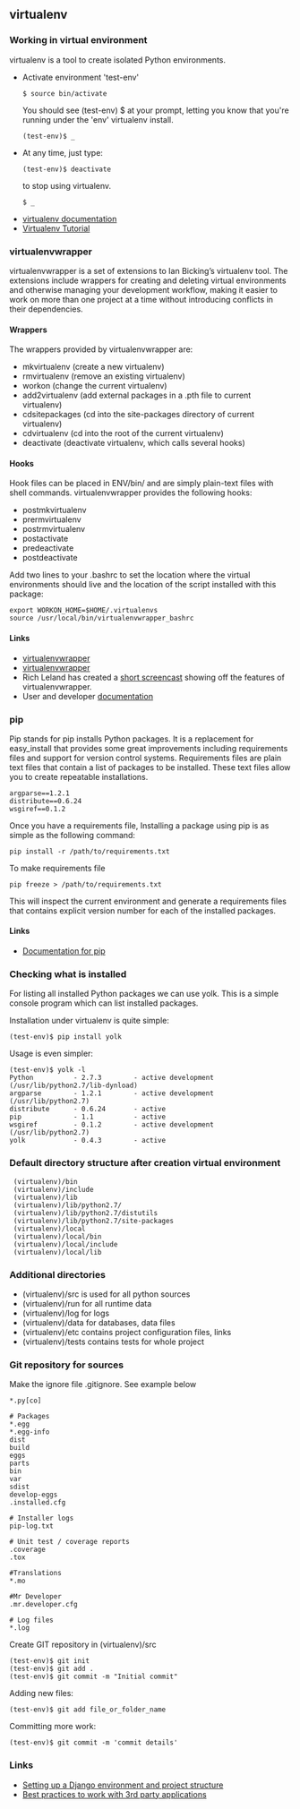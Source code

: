 ## virtualenv

### Working in virtual environment

virtualenv is a tool to create isolated Python environments.

 * Activate environment 'test-env'

    ```$ source bin/activate```
    
    You should see (test-env) $ at your prompt, letting you know that you're running 
    under the 'env' virtualenv install. 
    
    ```(test-env)$ _```

 * At any time, just type:
 
    ```(test-env)$ deactivate```
    
    to stop using virtualenv.
    
    ```$ _```

 - [virtualenv documentation](http://www.virtualenv.org/en/latest/index.html)
 - [Virtualenv Tutorial](http://simononsoftware.com/virtualenv-tutorial/)

### virtualenvwrapper

virtualenvwrapper is a set of extensions to Ian Bicking’s virtualenv tool. The extensions include wrappers for creating and deleting virtual environments and otherwise managing your development workflow, making it easier to work on more than one project at a time without introducing conflicts in their dependencies.

#### Wrappers

The wrappers provided by virtualenvwrapper are:

 - mkvirtualenv (create a new virtualenv)
 - rmvirtualenv (remove an existing virtualenv)
 - workon (change the current virtualenv)
 - add2virtualenv (add external packages in a .pth file to current virtualenv)
 - cdsitepackages (cd into the site-packages directory of current virtualenv)
 - cdvirtualenv (cd into the root of the current virtualenv)
 - deactivate (deactivate virtualenv, which calls several hooks)

#### Hooks

Hook files can be placed in ENV/bin/ and are simply plain-text files with shell commands. 
virtualenvwrapper provides the following hooks:

 - postmkvirtualenv
 - prermvirtualenv
 - postrmvirtualenv
 - postactivate
 - predeactivate
 - postdeactivate

Add two lines to your .bashrc to set the location where the virtual environments should live 
and the location of the script installed with this package:

```
export WORKON_HOME=$HOME/.virtualenvs
source /usr/local/bin/virtualenvwrapper_bashrc
```

#### Links

 - [virtualenvwrapper](http://www.doughellmann.com/projects/virtualenvwrapper/)
 - [virtualenvwrapper](http://www.doughellmann.com/articles/pythonmagazine/completely-different/2008-05-virtualenvwrapper/index.html)
 - Rich Leland has created a [short screencast](http://mathematism.com/2009/07/30/presentation-pip-and-virtualenv/) showing off the features of virtualenvwrapper. 
 - User and developer [documentation](http://virtualenvwrapper.readthedocs.org/)


### pip

Pip stands for pip installs Python packages. It is a replacement for easy_install that provides some great improvements including requirements files and support for version control systems. Requirements files are plain text files that contain a list of packages to be installed. These text files allow you to create repeatable installations.
```
argparse==1.2.1
distribute==0.6.24
wsgiref==0.1.2
```
Once you have a requirements file, Installing a package using pip is as simple as the following command:
```
pip install -r /path/to/requirements.txt
```

To make requirements file
```
pip freeze > /path/to/requirements.txt
```
This will inspect the current environment and generate a requirements files that contains explicit version number for each of the installed packages.

#### Links

 - [Documentation for pip](http://www.pip-installer.org/en/latest/)
 

### Checking what is installed

For listing all installed Python packages we can use yolk. This is a simple console program 
which can list installed packages.

Installation under virtualenv is quite simple:

```(test-env)$ pip install yolk```

Usage is even simpler:

```
(test-env)$ yolk -l
Python          - 2.7.3        - active development (/usr/lib/python2.7/lib-dynload)
argparse        - 1.2.1        - active development (/usr/lib/python2.7)
distribute      - 0.6.24       - active 
pip             - 1.1          - active 
wsgiref         - 0.1.2        - active development (/usr/lib/python2.7)
yolk            - 0.4.3        - active 
```

### Default directory structure after creation virtual environment

```
 (virtualenv)/bin
 (virtualenv)/include
 (virtualenv)/lib
 (virtualenv)/lib/python2.7/
 (virtualenv)/lib/python2.7/distutils
 (virtualenv)/lib/python2.7/site-packages
 (virtualenv)/local
 (virtualenv)/local/bin
 (virtualenv)/local/include
 (virtualenv)/local/lib
```

### Additional directories 

 - (virtualenv)/src is used for all python sources
 - (virtualenv)/run for all runtime data
 - (virtualenv)/log for logs
 - (virtualenv)/data for databases, data files
 - (virtualenv)/etc contains project configuration files, links
 - (virtualenv)/tests contains tests for whole project

### Git repository for sources

Make the ignore file .gitignore. See example below

```
*.py[co]

# Packages
*.egg
*.egg-info
dist
build
eggs
parts
bin
var
sdist
develop-eggs
.installed.cfg

# Installer logs
pip-log.txt

# Unit test / coverage reports
.coverage
.tox

#Translations
*.mo

#Mr Developer
.mr.developer.cfg

# Log files
*.log
```

Create GIT repository in (virtualenv)/src

```
(test-env)$ git init
(test-env)$ git add .
(test-env)$ git commit -m "Initial commit"
```
Adding new files:
```
(test-env)$ git add file_or_folder_name
```
Committing more work:
```
(test-env)$ git commit -m 'commit details'
```

### Links

 - [Setting up a Django environment and project structure](http://www.gyford.com/phil/writing/2010/09/29/django-environment.php)
 - [Best practices to work with 3rd party applications](https://code.djangoproject.com/wiki/BestPracticesToWorkWith3rdPartyAppsAndMakingYoursPortable)
 
 
